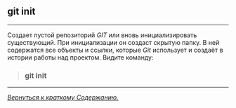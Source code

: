 ## git init
***
Создает пустой репозиторий *GIT* или вновь инициализировать существующий. При инициализации он создаст скрытую папку. В ней содержатся все объекты и ссылки, которые *Git* использует и создаёт в истории работы над проектом. Видите команду:
>### **git init**
 ***
[<u>*Вернуться к краткому Содержанию.*</u>](./readme.md)  
